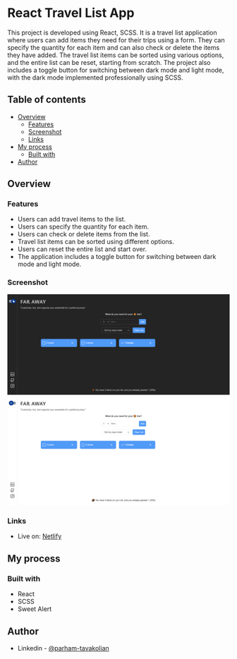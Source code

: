 # React Travel List App

This project is developed using React, SCSS. It is a travel list application where users can add items they need for their trips using a form. They can specify the quantity for each item and can also check or delete the items they have added. The travel list items can be sorted using various options, and the entire list can be reset, starting from scratch. The project also includes a toggle button for switching between dark mode and light mode, with the dark mode implemented professionally using SCSS.

## Table of contents

- [Overview](#overview)
  - [Features](#the-challenge)
  - [Screenshot](#screenshot)
  - [Links](#links)
- [My process](#my-process)
  - [Built with](#built-with)
- [Author](#author)

## Overview

### Features

- Users can add travel items to the list.
- Users can specify the quantity for each item.
- Users can check or delete items from the list.
- Travel list items can be sorted using different options.
- Users can reset the entire list and start over.
- The application includes a toggle button for switching between dark mode and light mode.

### Screenshot

![](./screenshot1.png)
![](./screenshot2.png)

### Links

- Live on: [Netlify](https://todayilearned-parham.netlify.app/)

## My process

### Built with

- React
- SCSS
- Sweet Alert


## Author

- Linkedin - [@parham-tavakolian](https://www.linkedin.com/in/parham-tavakolian/)
